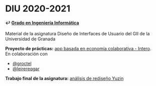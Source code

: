 # DIU 2020-2021
#### ↩️ [Grado en Ingeniería Informática](https://github.com/clarasdfgh/GII)
Material de la asignatura Diseño de Interfaces de Usuario del GII de la Universidad de Granada

**Proyecto de prácticas:** [app basada en economía colaborativa - Intero](https://github.com/clarasdfgh/DIU21).<br>
En colaboración con
- [@groctel](https://github.com/Groctel)
- [@leirereqgar](https://github.com/leirereqgar)

**Trabajo final de la asignatura:** [análisis de rediseño Yuzin](https://github.com/clarasdfgh/DIU_examen)

